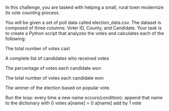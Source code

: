 In this challenge, you are tasked with helping a small, rural town modernize its vote counting process.

You will be given a set of poll data called election_data.csv. The dataset is composed of three columns: Voter ID, County, and Candidate. Your task is to create a Python script that analyzes the votes and calculates each of the following:


The total number of votes cast


A complete list of candidates who received votes


The percentage of votes each candidate won


The total number of votes each candidate won


The winner of the election based on popular vote.

Run the loop:
    every time a new name occurs(condition):
        append that name to the dictionary with 0 votes a[name] = 0
    a[name] add by 1 vote
    
    